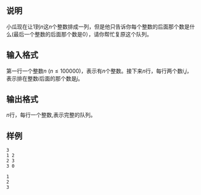 <h2>说明</h2>

小瓜现在让$1$到$n$这$n$个整数排成一列，但是他只告诉你每个整数的后面那个数是什么(最后一个整数的后面那个数是$0$），请你帮忙复原这个队列。
<h2>输入格式</h2>

第一行一个整数$n$ ($n\le 100000$)，表示有$n$个整数。接下来$n$行，每行两个数$i$&#44;$j$，表示排在整数$i$后面的那个数是$j$。

<h2>输出格式</h2>

$n$行，每行一个整数&#44;表示完整的队列。

<h2>样例</h2>
<pre><code class="language-input1">3
1 2
2 3
3 0</code></pre><pre><code class="language-output1">1
2
3</code></pre>
